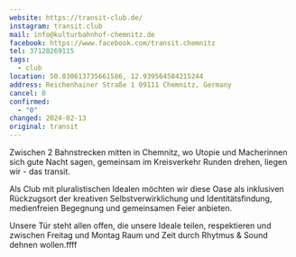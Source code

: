 ```yaml
---
website: https://transit-club.de/
instagram: transit.club
mail: info@kulturbahnhof-chemnitz.de
facebook: https://www.facebook.com/transit.chemnitz
tel: 37128269115
tags:
  - club
location: 50.830613735661586, 12.939564584215244
address: Reichenhainer Straße 1 09111 Chemnitz, Germany
cancel: 0
confirmed:
  - "0"
changed: 2024-02-13
original: transit
---
```

Zwischen 2 Bahnstrecken mitten in Chemnitz, wo Utopie und Macherinnen sich gute Nacht sagen, gemeinsam im Kreisverkehr Runden drehen, liegen wir - das transit.

Als Club mit pluralistischen Idealen möchten wir diese Oase als inklusiven Rückzugsort der kreativen Selbstverwirklichung und Identitätsfindung, medienfreien Begegnung und gemeinsamen Feier anbieten.

Unsere Tür steht allen offen, die unsere Ideale teilen, respektieren und zwischen Freitag und Montag Raum und Zeit durch Rhytmus & Sound dehnen wollen.ffff
